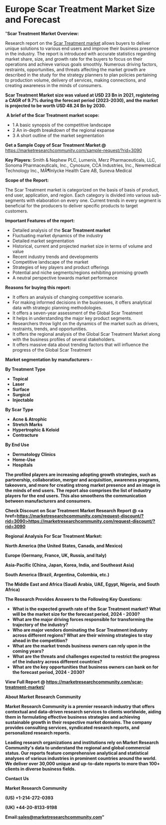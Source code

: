 # Europe Scar Treatment Market Size and Forecast
"<strong>Scar Treatment Market Overview:</strong>

Research report on the <a href=https://marketresearchcommunity.com/scar-treatment-market/>Scar Treatment market</a> allows buyers to deliver unique solutions to various end users and improve their business presence in the industry. The report is introduced with accurate statistics regarding market share, size, and growth rate for the buyers to focus on their operations and achieve various goals smoothly. Numerous driving factors, restraints, opportunities, and threats affecting the market growth are described in the study for the strategy planners to plan policies pertaining to production volume, delivery of services, making connections, and creating awareness in the minds of consumers.

<strong>Scar Treatment Market size was valued at USD 23 Bn in 2021, registering a CAGR of 9.7% during the forecast period (2023-2030), and the market is projected to be worth USD 48.24 Bn by 2030.</strong>

 <Strong>A brief of the Scar Treatment market scope:</Strong>
<ul>
 <li>1  A basic synopsis of the competitive landscape</li>
 <li>2  An in-depth breakdown of the regional expanse</li>
 <li>3  A short outline of the market segmentation</li>
</ul>
<strong>Get a Sample Copy of Scar Treatment Market @ </b></strong><a href=https://marketresearchcommunity.com/sample-request/?rid=3090><u>https://marketresearchcommunity.com/sample-request/?rid=3090</u></a>

<strong>Key Players:</strong> 
Smith &amp; Nephew PLC, Lumenis, Merz Pharmaceuticals, LLC, Sonoma Pharmaceuticals, Inc., Cynosure, CCA Industries, Inc., Newmedical Technology Inc., MÃ¶lnlycke Health Care AB, Suneva Medical

<strong>Scope of the Report:</strong>

The Scar Treatment market is categorized on the basis of basis of product, end user, application, and region. Each category is divided into various sub-segments with elaboration on every one. Current trends in every segment is beneficial for the producers to deliver specific products to target customers.

<strong><b>Important Features of the report:</b></strong>
<ul>
  <li>Detailed analysis of the <strong><b>Scar Treatment </b></strong><strong><b>market</b></strong></li>
  <li>Fluctuating market dynamics of the industry</li>
  <li>Detailed market segmentation</li>
  <li>Historical, current and projected market size in terms of volume and value</li>
  <li>Recent industry trends and developments</li>
  <li>Competitive landscape of the market</li>
  <li>Strategies of key players and product offerings</li>
  <li>Potential and niche segments/regions exhibiting promising growth</li>
  <li>A neutral perspective towards market performance</li>
</ul>
<strong><b>Reasons for buying this report:</b></strong>
<ul>
  <li>It offers an analysis of changing competitive scenario.</li>
  <li>For making informed decisions in the businesses, it offers analytical data with strategic planning methodologies.</li>
  <li>It offers a seven-year assessment of the Global Scar Treatment</li>
  <li>It helps in understanding the major key product segments.</li>
  <li>Researchers throw light on the dynamics of the market such as drivers, restraints, trends, and opportunities.</li>
  <li>It offers the regional analysis of the Global Scar Treatment Market along with the business profiles of several stakeholders.</li>
  <li>It offers massive data about trending factors that will influence the progress of the Global Scar Treatment</li>
</ul>

<strong>Market segmentation by manufacturers -</strong>


<strong><strong>By Treatment Type</strong></h4>
<ul>
 	<li>Topical</li>
 	<li>Laser</li>
 	<li>Surface</li>
 	<li>Surgical</li>
 	<li>Injectable</li>
</ul>
<strong><strong>By Scar Type</strong></h4>
<ul>
 	<li>Acne &amp; Atrophic</li>
 	<li>Stretch Marks</li>
 	<li>Hypertrophic &amp; Keloid</li>
 	<li>Contracture</li>
</ul>
<strong><strong>By End Use</strong></h4>
<ul>
 	<li>Dermatology Clinics</li>
 	<li>Home-Use</li>
 	<li>Hospitals</li>
</ul>

The profiled players are increasing adopting growth strategies, such as partnership, collaboration, merger and acquisition, awareness programs, takeovers, and more for creating strong market presence and an image in the minds of end users. The report also comprises the list of industry players for the end users. This also smoothens the communication between manufacturers and consumers.

<strong><b>Check Discount on Scar Treatment Market Research Report @ </b></strong><a href=https://marketresearchcommunity.com/request-discount/?rid=3090><u>https://marketresearchcommunity.com/request-discount/?rid=3090</u></a>

<strong>Regional Analysis For Scar Treatment Market:</strong>

<strong>North America</strong> (the United States, Canada, and Mexico)

<strong>Europe</strong> (Germany, France, UK, Russia, and Italy)

<strong>Asia-Pacific</strong> (China, Japan, Korea, India, and Southeast Asia)

<strong>South America</strong> (Brazil, Argentina, Colombia, etc.)

<strong>The Middle East and Africa</strong> (Saudi Arabia, UAE, Egypt, Nigeria, and South Africa)

<strong>The Research Provides Answers to the Following Key Questions:</strong>
<ul>
 	<li>What is the expected growth rate of the Scar Treatment market? What will be the market size for the forecast period, 2024 - 2030?</li>
 	<li>What are the major driving forces responsible for transforming the trajectory of the industry?</li>
 	<li>Who are major vendors dominating the Scar Treatment industry across different regions? What are their winning strategies to stay ahead in the competition?</li>
 	<li>What are the market trends business owners can rely upon in the coming years?</li>
 	<li>What are the threats and challenges expected to restrict the progress of the industry across different countries?</li>
 	<li>What are the key opportunities that business owners can bank on for the forecast period, 2024 - 2030?</li>
</ul>

<strong>View Full Report @</strong> <a href=https://marketresearchcommunity.com/scar-treatment-market/>https://marketresearchcommunity.com/scar-treatment-market/</a>

<strong>About Market Research Community</strong>

Market Research Community is a premier research industry that offers contextual and data-driven research services to clients worldwide, aiding them in formulating effective business strategies and achieving sustainable growth in their respective market domains. The company provides consulting services, syndicated research reports, and personalized research reports.

Leading research organizations and institutions rely on Market Research Community's data to understand the regional and global commercial status. Our reports feature comprehensive analytical and statistical analyses of various industries in prominent countries around the world. We deliver over 30,000 unique and up-to-date reports to more than 100+ clients in diverse business fields.

<strong>Contact Us</strong>

<strong>Market Research Community</strong>

(US) +1-214-272-0393

(UK) +44-20-8133-9198

<strong>Email:</strong>sales@marketresearchcommunity.com"
